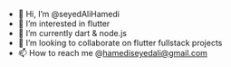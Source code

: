 - 👋 Hi, I’m @seyedAliHamedi
- 👀 I’m interested in flutter
- 🌱 I’m currently dart & node.js
- 💞️ I’m looking to collaborate on flutter fullstack projects
- 📫 How to reach me @hamediseyedali@gmail.com

<!---
seyedAliHamedi/seyedAliHamedi is a ✨ special ✨ repository because its `README.md` (this file) appears on your GitHub profile.
You can click the Preview link to take a look at your changes.
--->
